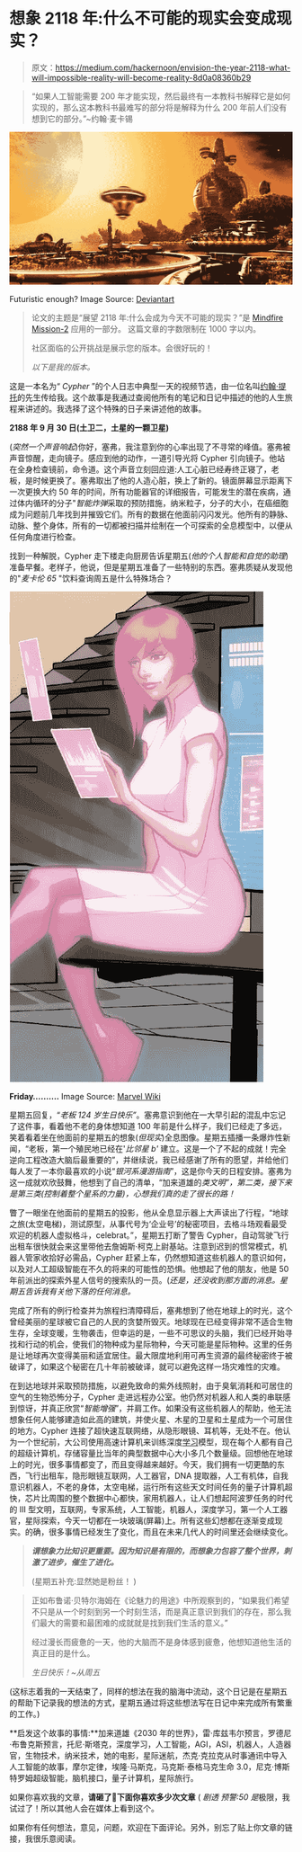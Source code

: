 # 想象 2118 年:什么不可能的现实会变成现实？

> 原文：<https://medium.com/hackernoon/envision-the-year-2118-what-will-impossible-reality-will-become-reality-8d0a08360b29>

> “如果人工智能需要 200 年才能实现，然后最终有一本教科书解释它是如何实现的，那么这本教科书最难写的部分将是解释为什么 200 年前人们没有想到它的部分。”~约翰·麦卡锡

![](img/6529aeca8943991c3c67508c783f2a8a.png)

Futuristic enough? Image Source: [Deviantart](https://www.deviantart.com/jedgraph/art/Jupiter-colony-321556321)

> 论文的主题是“展望 2118 年:什么会成为今天不可能的现实？”是 [Mindfire Mission-2](http://www.mindfire.global) 应用的一部分。
> 这篇文章的字数限制在 1000 字以内。
> 
> 社区面临的公开挑战是展示您的版本。会很好玩的！
> 
> *以下是我的版本。*

这是一本名为“ *Cypher* ”的个人日志中典型一天的视频节选，由一位名叫[约翰·提托](http://johntitor.com/Pages/Story.html)的先生传给我。这个故事是我通过查阅他所有的笔记和日记中描述的他的人生旅程来讲述的。我选择了这个特殊的日子来讲述他的故事。

**2188 年 9 月 30 日(土卫二，土星的一颗卫星)**

(*突然一个声音响起*)你好，塞弗，我注意到你的心率出现了不寻常的峰值。塞弗被声音惊醒，走向镜子。感应到他的动作，一道引导光将 Cypher 引向镜子。他站在全身检查镜前，命令道。这个声音立刻回应道:人工心脏已经寿终正寝了，老板，是时候更换了。塞弗取出了他的人造心脏，换上了新的。镜面屏幕显示距离下一次更换大约 50 年的时间，所有功能器官的详细报告，可能发生的潜在疾病，通过体内循环的分子"*智能炸弹*采取的预防措施，纳米粒子，分子的大小，在癌细胞成为问题前几年找到并摧毁它们。所有的数据在他面前闪闪发光。他所有的静脉、动脉、整个身体，所有的一切都被扫描并绘制在一个可探索的全息模型中，以便从任何角度进行检查。

找到一种解脱，Cypher 走下楼走向厨房告诉星期五(*他的个人智能和自觉的助理*)准备早餐。老样子，他说，但是星期五准备了一些特别的东西。塞弗质疑从发现他的"*麦卡伦 65* "饮料查询周五是什么特殊场合？

![](img/3c38fd8ce0a13c2a0dae497b44328c08.png)

**Friday……….** Image Source: [Marvel Wiki](http://marvel.wikia.com/wiki/File:Friday_(Earth-616)_from_Invincible_Iron_Man_Vol_3_1_001.jpg)

星期五回复，“*老板 124 岁生日快乐”*。塞弗意识到他在一大早引起的混乱中忘记了这件事，看着他不老的身体想知道 100 年前是什么样子，我们已经走了多远，笑着看着坐在他面前的星期五的想象(*但现实*)全息图像。星期五插播一条爆炸性新闻，“老板，第一个殖民地已经在'*比邻星 b'* 建立。这是一个了不起的成就！完全逆向工程改造大脑后最重要的”，并继续说，我已经感谢了所有的愿望，并给他们每人发了一本你最喜欢的小说“*银河系漫游指南*”，这是你今天的日程安排。塞弗为这一成就欢欣鼓舞，他想到了自己的清单，“加来道雄的*类文明”，第二类，接下来是第三类(*控制着整个星系的力量*)，心想我们真的走了很长的路！*

瞥了一眼坐在他面前的星期五的投影，他从全息显示器上大声读出了行程，“地球之旅(太空电梯)，测试原型，从事代号为‘企业号’的秘密项目，去格斗场观看最受欢迎的机器人虚拟格斗，celebrat。”，星期五打断了警告 Cypher，自动驾驶飞行出租车很快就会来这里带他去詹姆斯·柯克上尉基站。注意到迟到的惯常模式，机器人管家收拾好必需品，Cypher 赶紧上车，仍然想知道这些机器人的意识如何，以及对人工超级智能在不久的将来的可能性的恐惧。他想起了他的朋友，他是 50 年前派出的探索外星人信号的搜索队的一员。(*还是，还没收到那方面的消息。星期五告诉我有关他下落的任何消息。*

完成了所有的例行检查并为旅程扫清障碍后，塞弗想到了他在地球上的时光，这个曾经美丽的星球被它自己的人民的贪婪所毁灭。地球现在已经变得非常不适合生物生存，全球变暖，生物袭击，但幸运的是，一些不可思议的头脑，我们已经开始寻找和行动的机会，使我们的物种成为星际物种，今天可能是星际物种。这里的任务是让地球再次变得美丽和适宜居住。最大限度地利用可再生资源的最终秘密终于被破译了，如果这个秘密在几十年前被破译，就可以避免这样一场灾难性的灾难。

在到达地球并采取预防措施，以避免致命的紫外线照射，由于臭氧消耗和可居住的空气的生物恐怖分子，Cypher 走进远程办公室。他仍然对机器人和人类的串联感到惊讶，并真正欣赏“*智能增强*”，并肩工作。如果没有这些机器人的帮助，他无法想象任何人能够建造如此高的建筑，并使火星、木星的卫星和土星成为一个可居住的地方。Cypher 连接了超快速互联网络，从隐形眼镜、耳机等，无处不在。他认为一个世纪前，大公司使用高速计算机来训练深度[学习](https://hackernoon.com/tagged/learning)模型，现在每个人都有自己的超级计算机，存储容量比当年的典型数据中心大小多几个数量级。回想他在地球上的时光，很多事情都变了，而且变得越来越好。今天，我们拥有一切更酷的东西，飞行出租车，隐形眼镜互联网，人工器官，DNA 提取器，人工有机体，自我意识机器人，不老的身体，太空电梯，运行所有这些天文时间任务的量子计算机超快，芯片比周围的整个数据中心都快，家用机器人，让人们想起阿波罗任务的时代的 III 型文明，互联网，专家系统，人工智能，机器人，深度学习，第一个人工器官，星际探索，今天一切都在一块玻璃(屏幕)上。所有这些幻想都在逐渐变成现实。的确，很多事情已经发生了变化，而且在未来几代人的时间里还会继续变化。

> ***谓想象力比知识更重要。因为知识是有限的，而想象力包容了整个世界，刺激了进步，催生了进化。***
> 
> (星期五补充:显然她是粉丝！​ )

> 正如布鲁诺·贝特尔海姆在《论魅力的用途》中所观察到的，“如果我们希望不只是从一个时刻到另一个时刻生活，而是真正意识到我们的存在，那么我们最大的需要和最困难的成就就是找到我们生活的意义。”
> 
> 经过漫长而疲惫的一天，他的大脑而不是身体感到疲惫，他想知道他生活的真正目的是什么。
> 
> *生日快乐！~从周五*

(这标志着我的一天结束了，同样的想法在我的脑海中流动，这个日记是在星期五的帮助下记录我的想法的方式，星期五通过将这些想法写在日记中来完成所有繁重的工作。)

**启发这个故事的事情:**加来道雄《2030 年的世界》，雷·库兹韦尔预言，罗德尼·布鲁克斯预言，托尼·斯塔克，深度学习，人工智能，AGI，ASI，机器人，人造器官，生物技术，纳米技术，她的电影，星际迷航，杰克·克拉克从时事通讯中导入人工智能的故事，摩尔定律，埃隆·马斯克，马克斯·泰格马克生命 3.0，尼克·博斯特罗姆超级智能，脑机接口，量子计算机，星际旅行。

如果你喜欢我的文章，**请砸了👏下面你喜欢多少次文章** ( *剧透* *预警:50 是*极限，我试过了！所以其他人会在媒体上看到这个。

如果你有任何想法，意见，问题，欢迎在下面评论。另外，别忘了贴上你文章的链接，我很乐意阅读。